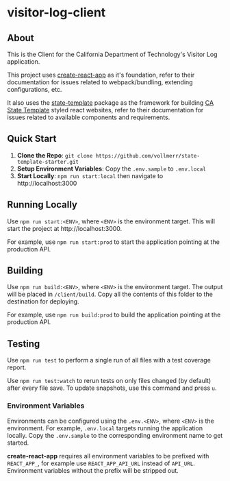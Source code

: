 # visitor-log-client

## About
This is the Client for the California Department of Technology's Visitor Log application.

This project uses [create-react-app](https://github.com/facebook/create-react-app) as it's foundation, refer to their documentation for issues related to webpack/bundling, extending configurations, etc. 

It also uses the [state-template](https://www.npmjs.com/package/state-template) package as the framework for building [CA State Template](http://template.webstandards.ca.gov/sample/) styled react websites, refer to their documentation for issues related to available components and requirements.

## Quick Start
1. **Clone the Repo**: `git clone https://github.com/vollmerr/state-template-starter.git`
2. **Setup Environment Variables**: Copy the `.env.sample` to `.env.local`
3. **Start Locally**: `npm run start:local` then navigate to http://localhost:3000

## Running Locally
Use `npm run start:<ENV>`, where `<ENV>` is the environment target. 
This will start the project at http://localhost:3000.

For example, use `npm run start:prod` to start the application pointing at the production API.

## Building
Use `npm run build:<ENV>`, where `<ENV>` is the environment target. The output will be placed in `/client/build`. Copy all the contents of this folder to the destination for deploying.

For example, use `npm run build:prod` to build the application pointing at the production API.

## Testing
Use `npm run test` to perform a single run of all files with a test coverage report.

Use `npm run test:watch` to rerun tests on only files changed (by default) after every file save. To update snapshots, use this command and press `u`.

### Environment Variables
Environments can be configured using the `.env.<ENV>`, where `<ENV>` is the environment. For example, `.env.local` targets running the application locally. Copy the `.env.sample` to the corresponding environment name to get started.

**create-react-app** requires all environment variables to be prefixed with `REACT_APP_`, for example use `REACT_APP_API_URL` instead of `API_URL`. Environment variables without the prefix will be stripped out.
